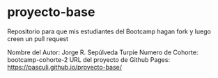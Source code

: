 # proyecto-base

Repositorio para que mis estudiantes del Bootcamp hagan fork y luego creen un pull request

Nombre del Autor: Jorge R. Sepúlveda Turpie
Numero de Cohorte: bootcamp-cohorte-2
URL del proyecto de Github Pages: https://pasculi.github.io/proyecto-base/
